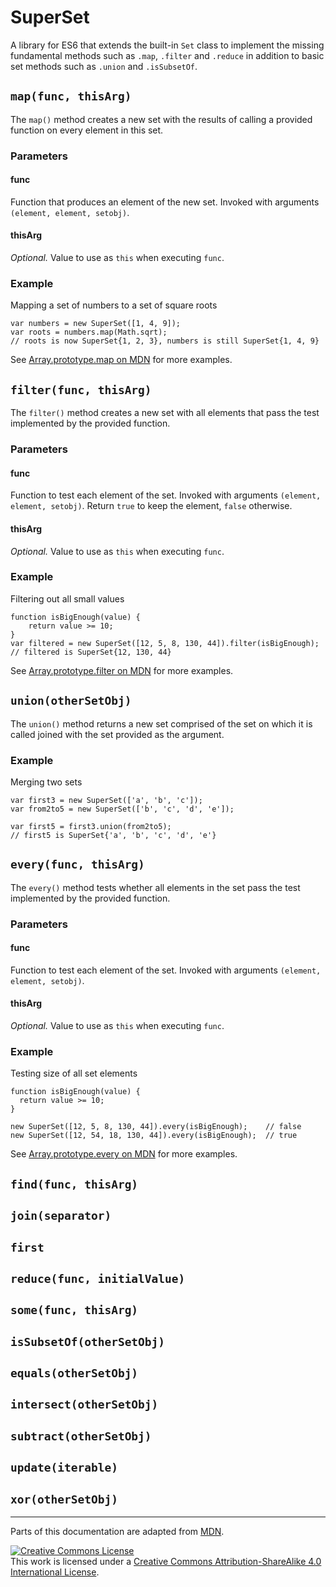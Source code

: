 # SuperSet

A library for ES6 that extends the built-in `Set` class to implement the missing fundamental methods such as `.map`,
`.filter` and `.reduce` in addition to basic set methods such as `.union` and `.isSubsetOf`.

## `map(func, thisArg)`

The `map()` method creates a new set with the results of calling a provided function on every element in this set.

### Parameters

#### func

Function that produces an element of the new set. Invoked with arguments `(element, element, setobj)`.

#### thisArg

*Optional.* Value to use as `this` when executing `func`. 

### Example

Mapping a set of numbers to a set of square roots

    var numbers = new SuperSet([1, 4, 9]);
    var roots = numbers.map(Math.sqrt);
    // roots is now SuperSet{1, 2, 3}, numbers is still SuperSet{1, 4, 9}

See [Array.prototype.map on MDN](https://developer.mozilla.org/en-US/docs/Web/JavaScript/Reference/Global_Objects/Array/map)
for more examples.


## `filter(func, thisArg)`

The `filter()` method creates a new set with all elements that pass the test implemented by the provided function.

### Parameters

#### func

Function to test each element of the set. Invoked with arguments `(element, element, setobj)`. Return `true` to keep the
element, `false` otherwise.

#### thisArg

*Optional.* Value to use as `this` when executing `func`. 

### Example

Filtering out all small values

    function isBigEnough(value) {
        return value >= 10;
    }
    var filtered = new SuperSet([12, 5, 8, 130, 44]).filter(isBigEnough);
    // filtered is SuperSet{12, 130, 44}

See [Array.prototype.filter on MDN](https://developer.mozilla.org/en-US/docs/Web/JavaScript/Reference/Global_Objects/Array/filter)
for more examples.

## `union(otherSetObj)`

The `union()` method returns a new set comprised of the set on which it is called joined with the set provided as the
argument.

### Example

Merging two sets

    var first3 = new SuperSet(['a', 'b', 'c']);
    var from2to5 = new SuperSet(['b', 'c', 'd', 'e']);
    
    var first5 = first3.union(from2to5);
    // first5 is SuperSet{'a', 'b', 'c', 'd', 'e'}

## `every(func, thisArg)`

The `every()` method tests whether all elements in the set pass the test implemented by the provided function.

### Parameters

#### func

Function to test each element of the set. Invoked with arguments `(element, element, setobj)`.

#### thisArg

*Optional.* Value to use as `this` when executing `func`. 

### Example

Testing size of all set elements

    function isBigEnough(value) {
      return value >= 10;
    }
    
    new SuperSet([12, 5, 8, 130, 44]).every(isBigEnough);    // false
    new SuperSet([12, 54, 18, 130, 44]).every(isBigEnough);  // true

See [Array.prototype.every on MDN](https://developer.mozilla.org/en-US/docs/Web/JavaScript/Reference/Global_Objects/Array/every)
for more examples.


## `find(func, thisArg)`

## `join(separator)`

## `first`

## `reduce(func, initialValue)`

## `some(func, thisArg)`

## `isSubsetOf(otherSetObj)`

## `equals(otherSetObj)`

## `intersect(otherSetObj)`

## `subtract(otherSetObj)`

## `update(iterable)`

## `xor(otherSetObj)`


---

Parts of this documentation are adapted from [MDN](https://developer.mozilla.org). 

[![Creative Commons License](https://i.creativecommons.org/l/by-sa/4.0/88x31.png)](http://creativecommons.org/licenses/by-sa/4.0/)  
This work is licensed under a [Creative Commons Attribution-ShareAlike 4.0 International License](http://creativecommons.org/licenses/by-sa/4.0/).
